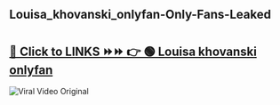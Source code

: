 
 ## Louisa_khovanski_onlyfan-Only-Fans-Leaked

# <h2><a href="https://clipsfans.com/Louisa_khovanski_onlyfan&ref=git">🔗 Click to LINKS ⏩⏩ 👉 🟢 Louisa khovanski onlyfan </a></h2>

<a href="https://clipsfans.com/Louisa_khovanski_onlyfan&ref=git" rel="nofollow" data-target="animated-image.originalLink"><img src="https://i.ibb.co.com/xMMVF88/686577567.gif" alt="Viral Video Original" style="max-width: 100%; display: inline-block;" data-target="animated-image.originalImage"></a>
